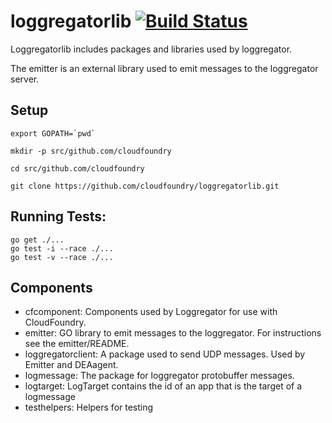 loggregatorlib [![Build Status](https://travis-ci.org/cloudfoundry/loggregatorlib.png?branch=master)](https://travis-ci.org/cloudfoundry/loggregatorlib)
==================

Loggregatorlib includes packages and libraries used by loggregator.

The emitter is an external library used to emit messages to the loggregator server.


Setup
------------------

    export GOPATH=`pwd`

    mkdir -p src/github.com/cloudfoundry

    cd src/github.com/cloudfoundry

    git clone https://github.com/cloudfoundry/loggregatorlib.git



Running Tests:
------------------

    go get ./...
    go test -i --race ./...
    go test -v --race ./...


Components
------------------

*   cfcomponent: Components used by Loggregator for use with CloudFoundry.
*   emitter:  GO library to emit messages to the loggregator. For instructions see the emitter/README.
*   loggregatorclient: A package used to send UDP messages. Used by Emitter and DEAagent.
*   logmessage: The package for loggregator protobuffer messages.
*   logtarget: LogTarget contains the id of an app that is the target of a logmessage
*   testhelpers: Helpers for testing
